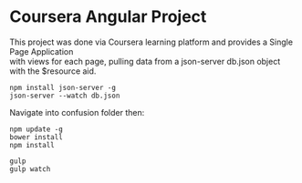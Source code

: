 # Coursera Angular Project

This project was done via Coursera learning platform and provides a Single Page Application<br>
with views for each page, pulling data from a json-server db.json object with the $resource aid.

`npm install json-server -g`<br>
`json-server --watch db.json`<br>

Navigate into confusion folder then:<br>

`npm update -g`<br>
`bower install`<br>
`npm install`<br>


`gulp`<br>
`gulp watch`

